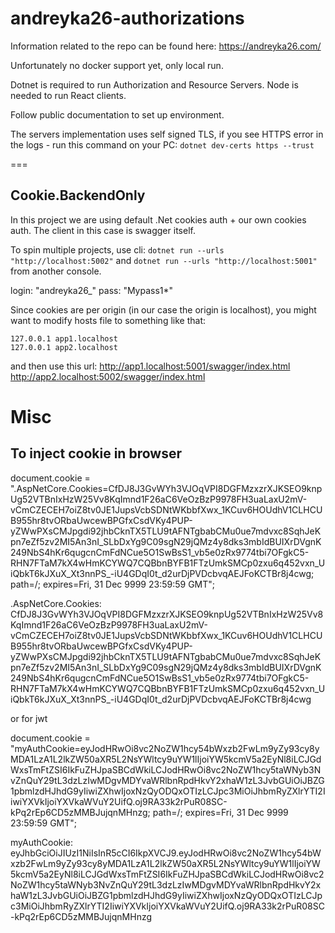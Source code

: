 # andreyka26-authorizations

Information related to the repo can be found here: https://andreyka26.com/

Unfortunately no docker support yet, only local run. 

Dotnet is required to run Authorization and Resource Servers.
Node is needed to run React clients.

Follow public documentation to set up environment.

The servers implementation uses self signed TLS, if you see HTTPS error in the logs - run this command on your PC: `dotnet dev-certs https --trust`

===

## Cookie.BackendOnly

In this project we are using default .Net cookies auth + our own cookies auth. The client in this case is swagger itself.

To spin multiple projects, use cli: `dotnet run --urls "http://localhost:5002"` and `dotnet run --urls "http://localhost:5001"` from another console.

login: "andreyka26_"
pass: "Mypass1*"

Since cookies are per origin (in our case the origin is localhost), you might want to modify hosts file to something like that:

```
127.0.0.1 app1.localhost
127.0.0.1 app2.localhost
```

and then use this url:
http://app1.localhost:5001/swagger/index.html
http://app2.localhost:5002/swagger/index.html


# Misc

## To inject cookie in browser

document.cookie = ".AspNetCore.Cookies=CfDJ8J3GvWYh3VJOqVPI8DGFMzxzrXJKSEO9knpUg52VTBnIxHzW25Vv8KqImnd1F26aC6VeOzBzP9978FH3uaLaxU2mV-vCmCZECEH7oiZ8tv0JE1JupsVcbSDNtWKbbfXwx_1KCuv6HOUdhV1CLHCUB955hr8tvORbaUwcewBPGfxCsdVKy4PUP-yZWwPXsCMJpgdi92jhbCknTX5TLU9tAFNTgbabCMu0ue7mdvxc8SqhJeKpn7eZf5zv2MI5An3nI_SLbDxYg9C09sgN29jQMz4y8dks3mbIdBUIXrDVgnK249NbS4hKr6qugcnCmFdNCue5O1SwBsS1_vb5e0zRx9774tbi7OFgkC5-RHN7FTaM7kX4wHmKCYWQ7CQBbnBYFB1FTzUmkSMCp0zxu6q452vxn_UiQbkT6kJXuX_Xt3nnPS_-iU4GDqI0t_d2urDjPVDcbvqAEJFoKCTBr8j4cwg; path=/; expires=Fri, 31 Dec 9999 23:59:59 GMT";

.AspNetCore.Cookies:
CfDJ8J3GvWYh3VJOqVPI8DGFMzxzrXJKSEO9knpUg52VTBnIxHzW25Vv8KqImnd1F26aC6VeOzBzP9978FH3uaLaxU2mV-vCmCZECEH7oiZ8tv0JE1JupsVcbSDNtWKbbfXwx_1KCuv6HOUdhV1CLHCUB955hr8tvORbaUwcewBPGfxCsdVKy4PUP-yZWwPXsCMJpgdi92jhbCknTX5TLU9tAFNTgbabCMu0ue7mdvxc8SqhJeKpn7eZf5zv2MI5An3nI_SLbDxYg9C09sgN29jQMz4y8dks3mbIdBUIXrDVgnK249NbS4hKr6qugcnCmFdNCue5O1SwBsS1_vb5e0zRx9774tbi7OFgkC5-RHN7FTaM7kX4wHmKCYWQ7CQBbnBYFB1FTzUmkSMCp0zxu6q452vxn_UiQbkT6kJXuX_Xt3nnPS_-iU4GDqI0t_d2urDjPVDcbvqAEJFoKCTBr8j4cwg

or for jwt

document.cookie = "myAuthCookie=eyJodHRwOi8vc2NoZW1hcy54bWxzb2FwLm9yZy93cy8yMDA1LzA1L2lkZW50aXR5L2NsYWltcy9uYW1lIjoiYW5kcmV5a2EyNl8iLCJGdWxsTmFtZSI6IkFuZHJpaSBCdWkiLCJodHRwOi8vc2NoZW1hcy5taWNyb3NvZnQuY29tL3dzLzIwMDgvMDYvaWRlbnRpdHkvY2xhaW1zL3JvbGUiOiJBZG1pbmlzdHJhdG9yIiwiZXhwIjoxNzQyODQxOTIzLCJpc3MiOiJhbmRyZXlrYTI2IiwiYXVkIjoiYXVkaWVuY2UifQ.oj9RA33k2rPuR08SC-kPq2rEp6CD5zMMBJujqnMHnzg; path=/; expires=Fri, 31 Dec 9999 23:59:59 GMT";

myAuthCookie:
eyJhbGciOiJIUzI1NiIsInR5cCI6IkpXVCJ9.eyJodHRwOi8vc2NoZW1hcy54bWxzb2FwLm9yZy93cy8yMDA1LzA1L2lkZW50aXR5L2NsYWltcy9uYW1lIjoiYW5kcmV5a2EyNl8iLCJGdWxsTmFtZSI6IkFuZHJpaSBCdWkiLCJodHRwOi8vc2NoZW1hcy5taWNyb3NvZnQuY29tL3dzLzIwMDgvMDYvaWRlbnRpdHkvY2xhaW1zL3JvbGUiOiJBZG1pbmlzdHJhdG9yIiwiZXhwIjoxNzQyODQxOTIzLCJpc3MiOiJhbmRyZXlrYTI2IiwiYXVkIjoiYXVkaWVuY2UifQ.oj9RA33k2rPuR08SC-kPq2rEp6CD5zMMBJujqnMHnzg